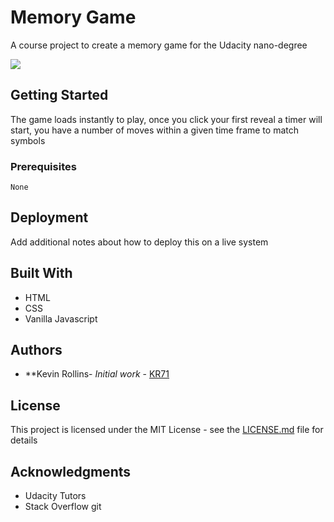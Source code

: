 # Memory Game

A course project to create a memory game for the Udacity nano-degree

![](images/GameScreen.png)


## Getting Started

The game loads instantly to play, once you click your first reveal a timer will start, you have a number of moves within a given time frame to match symbols

### Prerequisites



```
None
```

## Deployment

Add additional notes about how to deploy this on a live system

## Built With

* HTML
* CSS
* Vanilla Javascript


## Authors

* **Kevin Rollins- *Initial work* - [KR71](https://github.com/KR71)



## License

This project is licensed under the MIT License - see the [LICENSE.md](LICENSE.md) file for details

## Acknowledgments

* Udacity Tutors
* Stack Overflow
git
